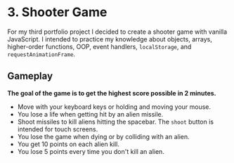 # **3. Shooter Game**
For my third portfolio project I decided to create a shooter game with vanilla JavaScript. I intended to practice my knowledge about objects, arrays, higher-order functions, OOP, event handlers, `localStorage`, and `requestAnimationFrame`. 

## **Gameplay**
**The goal of the game is to get the highest score possible in 2 minutes.**
- Move with your keyboard keys or holding and moving your mouse.
- You lose a life when getting hit by an alien missile.
- Shoot missiles to kill aliens hitting the spacebar. The `shoot` button is intended for touch screens.
- You lose the game when dying or by colliding with an alien.
- You get 10 points on each alien kill.
- You lose 5 points every time you don't kill an alien.
